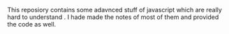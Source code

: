 This reposiory contains some adavnced stuff of javascript which are really hard to understand . 
I hade made the notes of most of them and provided the code as well.




